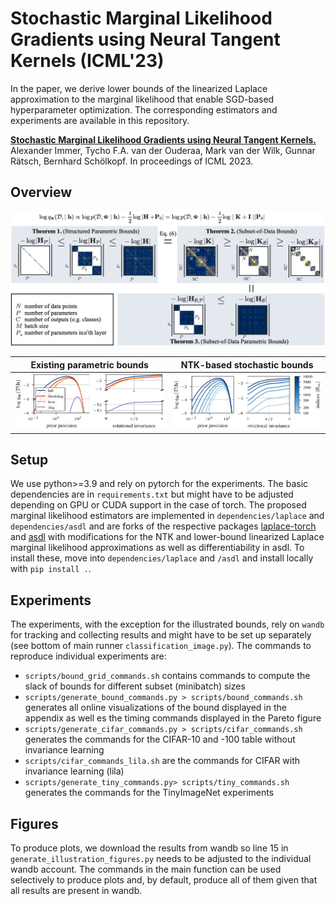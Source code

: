 # Stochastic Marginal Likelihood Gradients using Neural Tangent Kernels (ICML'23)
In the paper,  we derive lower bounds of the linearized Laplace approximation to the marginal likelihood that enable SGD-based hyperparameter optimization.
The corresponding estimators and experiments are available in this repository.

[**Stochastic Marginal Likelihood Gradients using Neural Tangent Kernels.**](https://arxiv.org/abs/2306.03968)  
Alexander Immer, Tycho F.A. van der Ouderaa, Mark van der Wilk, Gunnar Rätsch, Bernhard Schölkopf.
In proceedings of ICML 2023.

## Overview
![](illustrations/ntkmarglik_bounds.png)

Existing parametric bounds             |  NTK-based stochastic bounds
:-------------------------:|:-------------------------:
![](illustrations/grid_bound_parametric.png)  |  ![](illustrations/grid_bound_kernel_so=False_grouped=False.png)

## Setup
We use python>=3.9 and rely on pytorch for the experiments.
The basic dependencies are in `requirements.txt` but might have to be adjusted depending on GPU or CUDA support in the case of torch.
The proposed marginal likelihood estimators are implemented in `dependencies/laplace` and `dependencies/asdl` and are forks of the respective packages [laplace-torch](https://github.com/AlexImmer/Laplace) and [asdl](https://github.com/kazukiosawa/asdl) with modifications for the NTK and lower-bound linearized Laplace marginal likelihood approximations as well as differentiability in asdl.
To install these, move into `dependencies/laplace` and `/asdl` and install locally with `pip install .`.

## Experiments
The experiments, with the exception for the illustrated bounds, rely on `wandb` for tracking and collecting results and might have to be set up separately (see bottom of main runner `classification_image.py`).
The commands to reproduce individual experiments are:
- `scripts/bound_grid_commands.sh` contains commands to compute the slack of bounds for different subset (minibatch) sizes
- `scripts/generate_bound_commands.py > scripts/bound_commands.sh` generates all online visualizations of the bound displayed in the appendix as well es the timing commands displayed in the Pareto figure
- `scripts/generate_cifar_commands.py > scripts/cifar_commands.sh` generates the commands for the CIFAR-10 and -100 table without invariance learning
- `scripts/cifar_commands_lila.sh` are the commands for CIFAR with invariance learning (lila)
- `scripts/generate_tiny_commands.py> scripts/tiny_commands.sh` generates the commands for the TinyImageNet experiments

## Figures
To produce plots, we download the results from wandb so line 15 in `generate_illustration_figures.py` needs to be adjusted to the individual wandb account.
The commands in the main function can be used selectively to produce plots and, by default, produce all of them given that all results are present in wandb.
